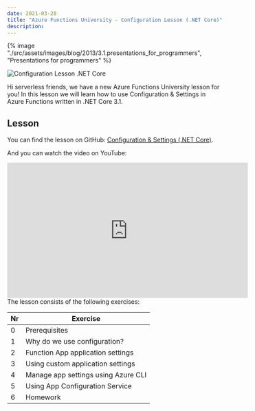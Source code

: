 ```yaml
---
date: 2021-03-28
title: "Azure Functions University - Configuration Lesson (.NET Core)"
description:
---
```


{% image "./src/assets/images/blog/2013/3.1.presentations_for_programmers", "Presentations for programmers" %}

![Configuration Lesson .NET Core](/articles/2021/51.AzureFunctionsUniversity_Configuration_Lesson_dotnetcore.png)

Hi serverless friends, we have a new Azure Functions University lesson for you! In this lesson we will learn how to use Configuration & Settings in Azure Functions written in .NET Core 3.1.

## Lesson

You can find the lesson on GitHub: [Configuration & Settings (.NET Core)](https://github.com/marcduiker/azure-functions-university/blob/main/lessons/dotnetcore31/configuration/README.md).

And you can watch the video on YouTube:

<iframe width="560" height="315" src="https://www.youtube.com/embed/p8FVnMSYMpA" title="YouTube video player" frameborder="0" allow="accelerometer; autoplay; clipboard-write; encrypted-media; gyroscope; picture-in-picture" allowfullscreen></iframe>

<br>
The lesson consists of the following exercises:

|Nr|Exercise
|-|-
|0|Prerequisites
|1|Why do we use configuration?
|2|Function App application settings
|3|Using custom application settings
|4|Manage app settings using Azure CLI
|5|Using App Configuration Service
|6|Homework
